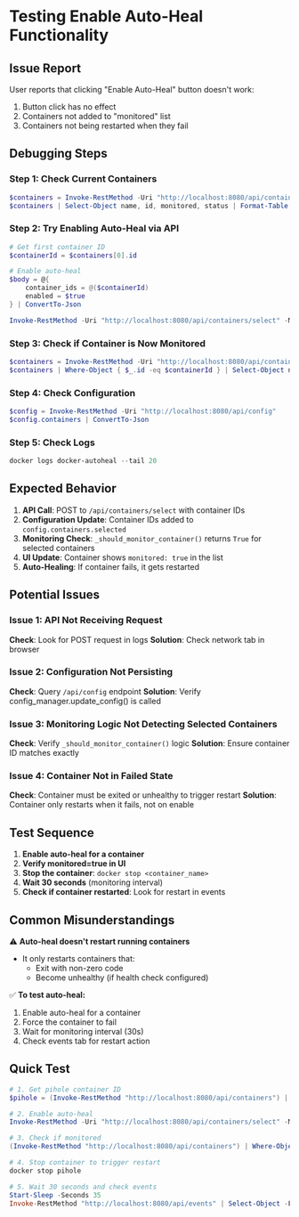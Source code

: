 # Testing Enable Auto-Heal Functionality

## Issue Report
User reports that clicking "Enable Auto-Heal" button doesn't work:
1. Button click has no effect
2. Containers not added to "monitored" list
3. Containers not being restarted when they fail

## Debugging Steps

### Step 1: Check Current Containers
```powershell
$containers = Invoke-RestMethod -Uri "http://localhost:8080/api/containers"
$containers | Select-Object name, id, monitored, status | Format-Table
```

### Step 2: Try Enabling Auto-Heal via API
```powershell
# Get first container ID
$containerId = $containers[0].id

# Enable auto-heal
$body = @{
    container_ids = @($containerId)
    enabled = $true
} | ConvertTo-Json

Invoke-RestMethod -Uri "http://localhost:8080/api/containers/select" -Method Post -Body $body -ContentType "application/json"
```

### Step 3: Check if Container is Now Monitored
```powershell
$containers = Invoke-RestMethod -Uri "http://localhost:8080/api/containers"
$containers | Where-Object { $_.id -eq $containerId } | Select-Object name, monitored
```

### Step 4: Check Configuration
```powershell
$config = Invoke-RestMethod -Uri "http://localhost:8080/api/config"
$config.containers | ConvertTo-Json
```

### Step 5: Check Logs
```powershell
docker logs docker-autoheal --tail 20
```

## Expected Behavior

1. **API Call**: POST to `/api/containers/select` with container IDs
2. **Configuration Update**: Container IDs added to `config.containers.selected`
3. **Monitoring Check**: `_should_monitor_container()` returns `True` for selected containers
4. **UI Update**: Container shows `monitored: true` in the list
5. **Auto-Healing**: If container fails, it gets restarted

## Potential Issues

### Issue 1: API Not Receiving Request
**Check**: Look for POST request in logs
**Solution**: Check network tab in browser

### Issue 2: Configuration Not Persisting
**Check**: Query `/api/config` endpoint
**Solution**: Verify config_manager.update_config() is called

### Issue 3: Monitoring Logic Not Detecting Selected Containers
**Check**: Verify `_should_monitor_container()` logic
**Solution**: Ensure container ID matches exactly

### Issue 4: Container Not in Failed State
**Check**: Container must be exited or unhealthy to trigger restart
**Solution**: Container only restarts when it fails, not on enable

## Test Sequence

1. **Enable auto-heal for a container**
2. **Verify monitored=true in UI**
3. **Stop the container**: `docker stop <container_name>`
4. **Wait 30 seconds** (monitoring interval)
5. **Check if container restarted**: Look for restart in events

## Common Misunderstandings

⚠️ **Auto-heal doesn't restart running containers**
- It only restarts containers that:
  - Exit with non-zero code
  - Become unhealthy (if health check configured)

✅ **To test auto-heal:**
1. Enable auto-heal for a container
2. Force the container to fail
3. Wait for monitoring interval (30s)
4. Check events tab for restart action

## Quick Test

```powershell
# 1. Get pihole container ID
$pihole = (Invoke-RestMethod "http://localhost:8080/api/containers") | Where-Object { $_.name -eq "pihole" }

# 2. Enable auto-heal
Invoke-RestMethod -Uri "http://localhost:8080/api/containers/select" -Method Post -Body "{`"container_ids`":[`"$($pihole.id)`"],`"enabled`":true}" -ContentType "application/json"

# 3. Check if monitored
(Invoke-RestMethod "http://localhost:8080/api/containers") | Where-Object { $_.name -eq "pihole" } | Select-Object name, monitored

# 4. Stop container to trigger restart
docker stop pihole

# 5. Wait 30 seconds and check events
Start-Sleep -Seconds 35
Invoke-RestMethod "http://localhost:8080/api/events" | Select-Object -First 5
```


